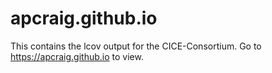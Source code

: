 # apcraig.github.io

This contains the lcov output for the CICE-Consortium.  Go to https://apcraig.github.io to view.
